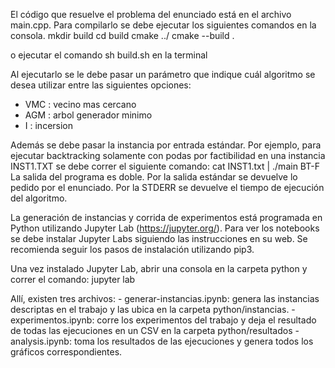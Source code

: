 El código que resuelve el problema del enunciado está en el archivo main.cpp.
Para compilarlo se debe ejecutar los siguientes comandos 
en la consola.
	mkdir build
	cd build
	cmake ../
	cmake --build .

o ejecutar el comando sh build.sh en la terminal

Al ejecutarlo se le debe pasar un parámetro que indique cuál algoritmo se desea utilizar entre las siguientes opciones:


- VMC : vecino mas cercano
- AGM : arbol generador minimo
- I : incersion

Además se debe pasar la instancia por entrada estándar. Por ejemplo, para ejecutar backtracking solamente con podas por factibilidad en una instancia INST1.TXT se debe correr el siguiente comando:
	cat INST1.txt | ./main BT-F
La salida del programa es doble. Por la salida estándar se devuelve lo pedido por el enunciado. Por la STDERR se devuelve el tiempo de ejecución del algoritmo.

La generación de instancias y corrida de experimentos está programada en Python utilizando Jupyter Lab (https://jupyter.org/). Para ver los notebooks se debe instalar Jupyter Labs siguiendo las instrucciones en su web. Se recomienda seguir los pasos de instalación utilizando pip3.

Una vez instalado Jupyter Lab, abrir una consola en la carpeta python y correr el comando:
	jupyter lab

Allí, existen tres archivos:
	- generar-instancias.ipynb: genera las instancias descriptas en el trabajo y las ubica en la carpeta python/instancias.
	- experimentos.ipynb: corre los experimentos del trabajo y deja el resultado de todas las ejecuciones en un CSV en la carpeta python/resultados
	- analysis.ipynb: toma los resultados de las ejecuciones y genera todos los gráficos correspondientes.

